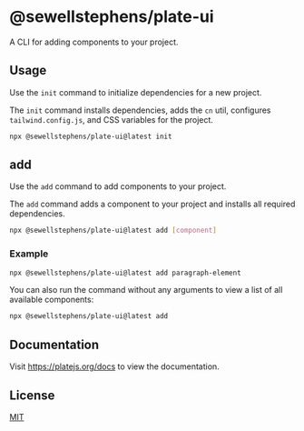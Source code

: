 # @sewellstephens/plate-ui

A CLI for adding components to your project.

## Usage

Use the `init` command to initialize dependencies for a new project.

The `init` command installs dependencies, adds the `cn` util, configures `tailwind.config.js`, and CSS variables for the project.

```bash
npx @sewellstephens/plate-ui@latest init
```

## add

Use the `add` command to add components to your project.

The `add` command adds a component to your project and installs all required dependencies.

```bash
npx @sewellstephens/plate-ui@latest add [component]
```

### Example

```bash
npx @sewellstephens/plate-ui@latest add paragraph-element
```

You can also run the command without any arguments to view a list of all available components:

```bash
npx @sewellstephens/plate-ui@latest add
```

## Documentation

Visit https://platejs.org/docs to view the documentation.

## License

[MIT](./LICENSE)
